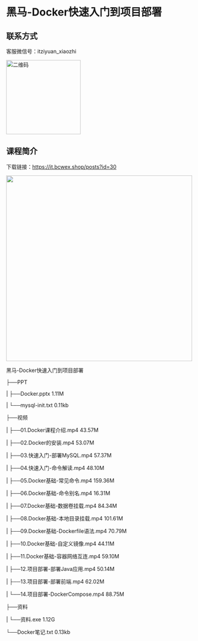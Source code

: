 # 黑马-Docker快速入门到项目部署

## 联系方式

客服微信号：itziyuan_xiaozhi

<img src="https://ziyuanyun.oss-cn-guangzhou.aliyuncs.com/common/20240614073449/666b82192834a.jpg" width="200" height="200" alt="二维码">

## 课程简介

下载链接：https://it.bcwex.shop/posts?id=30

<img src="https://ziyuanyun.oss-cn-guangzhou.aliyuncs.com/yun/20240515151530/66446112916bc.jpg" width="500" alt="">

  黑马-Docker快速入门到项目部署



 ├──PPT

 | ├──Docker.pptx 1.11M

 | └──mysql-init.txt 0.11kb

 ├──视频

 | ├──01.Docker课程介绍.mp4 43.57M

 | ├──02.Docker的安装.mp4 53.07M

 | ├──03.快速入门-部署MySQL.mp4 57.37M

 | ├──04.快速入门-命令解读.mp4 48.10M

 | ├──05.Docker基础-常见命令.mp4 159.36M

 | ├──06.Docker基础-命令别名.mp4 16.31M

 | ├──07.Docker基础-数据卷挂载.mp4 84.34M

 | ├──08.Docker基础-本地目录挂载.mp4 101.61M

 | ├──09.Docker基础-Dockerfile语法.mp4 70.79M

 | ├──10.Docker基础-自定义镜像.mp4 44.11M

 | ├──11.Docker基础-容器网络互连.mp4 59.10M

 | ├──12.项目部署-部署Java应用.mp4 50.14M

 | ├──13.项目部署-部署前端.mp4 62.02M

 | └──14.项目部署-DockerCompose.mp4 88.75M

 ├──资料

 | └──资料.exe 1.12G

 └──Docker笔记.txt 0.13kb

  